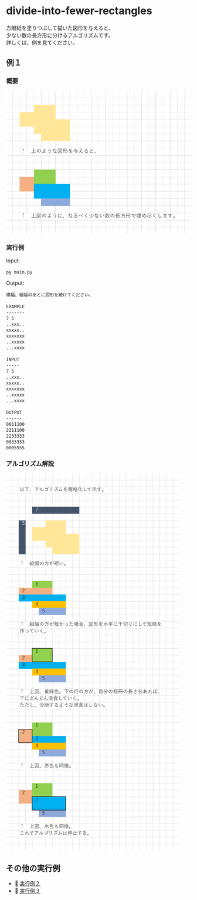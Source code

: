 # divide-into-fewer-rectangles

方眼紙を塗りつぶして描いた図形を与えると、  
少ない数の長方形に分けるアルゴリズムです。  
詳しくは、例を見てください。  


## 例１

### 概要

![例１概要](./docs/img/202501__pg__31-0131--explain-o2o0.png)  


### 実行例

Input:  

```shell
py main.py
```

Output:  

```plaintext
横幅、縦幅のあとに図形を続けてください。

EXAMPLE
-------
7 5
..xxx..
xxxxx..
xxxxxxx
..xxxxx
...xxxx

INPUT
-----
7 5
..xxx..
xxxxx..
xxxxxxx
..xxxxx
...xxxx

OUTPUT
------
0011100
2211100
2233333
0033333
0005555
```

### アルゴリズム解説

![解説1](./docs/img/202501__pg__31-0131--explain-o1o0.png)  


## その他の実行例

* 📖 [実行例２](./docs/example2.md)
* 📖 [実行例３](./docs/example3.md)
